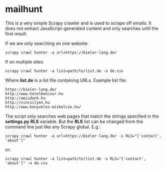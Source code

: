 # mailhunt

This is a very simple Scrapy crawler and is used to scrape off emails. It does not extract JavaScript-generated content and only searches until the first result.


If we are only searching on one website:
```
scrapy crawl hunter -a url=https://bieler-lang.de/
```

If on multiple sites:
```
scrapy crawl hunter -a list=path/to/list.de -o de.csv
```
Where **list.de** is a list file containing URLs. Example list file:
```
https://bieler-lang.de/
http://www.hotelbenczur.hu
http://amiidonk.hu
http://nincsilyen.hu
http://www.konyveles-miskolcon.hu/
```

The script only searches web pages that match the strings specified in the **settings.py** **RLS** variable. But the **RLS** list can be changed from the command line just like any Scrapy global. E.g.: 
```
scrapy crawl hunter -a url=https://bieler-lang.de/ -s RLS="['contact', 'about']"
```
or:
```
scrapy crawl hunter -a list=path/to/list.de -s RLS="['contact', 'about']" -o de.csv
```

